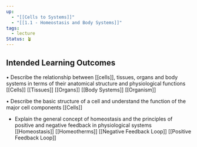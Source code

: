 ```yaml
---
up:
  - "[[Cells to Systems]]"
  - "[[1.1 - Homeostasis and Body Systems]]"
tags:
  - lecture
Status: 🪴
---
```

## Intended Learning Outcomes

• Describe the relationship between [[cells]], tissues, organs and body systems in terms of their anatomical structure and physiological functions 
[[Cells]]
[[Tissues]]
[[Organs]]
[[Body Systems]]
[[Organism]]

• Describe the basic structure of a cell and understand the function of the major cell components 
[[Cells]]

- Explain the general concept of homeostasis and the principles of positive and negative feedback in physiological systems
[[Homeostasis]]
[[Homeotherms]]
[[Negative Feedback Loop]]
[[Positive Feedback Loop]]




